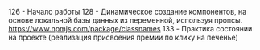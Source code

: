 126 - Начало работы
128 - Динамическое создание компонентов, на основе локальной базы данных из переменной, используя пропсы.
  https://www.npmjs.com/package/classnames
133 - Практика состоянии на проекте (реализация присвоения премии по клику на печенье)